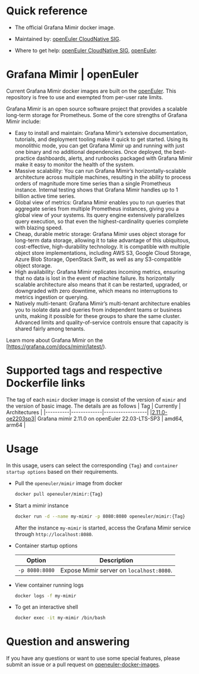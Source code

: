 # Quick reference

- The official Grafana Mimir docker image.

- Maintained by: [openEuler CloudNative SIG](https://gitee.com/openeuler/cloudnative).

- Where to get help: [openEuler CloudNative SIG](https://gitee.com/openeuler/cloudnative), [openEuler](https://gitee.com/openeuler/community).

# Grafana Mimir | openEuler
Current Grafana Mimir docker images are built on the [openEuler](https://repo.openeuler.org/). This repository is free to use and exempted from per-user rate limits.

Grafana Mimir is an open source software project that provides a scalable long-term storage for Prometheus. Some of the core strengths of Grafana Mimir include:

* Easy to install and maintain: Grafana Mimir’s extensive documentation, tutorials, and deployment tooling make it quick to get started. Using its monolithic mode, you can get Grafana Mimir up and running with just one binary and no additional dependencies. Once deployed, the best-practice dashboards, alerts, and runbooks packaged with Grafana Mimir make it easy to monitor the health of the system.
* Massive scalability: You can run Grafana Mimir’s horizontally-scalable architecture across multiple machines, resulting in the ability to process orders of magnitude more time series than a single Prometheus instance. Internal testing shows that Grafana Mimir handles up to 1 billion active time series.
* Global view of metrics: Grafana Mimir enables you to run queries that aggregate series from multiple Prometheus instances, giving you a global view of your systems. Its query engine extensively parallelizes query execution, so that even the highest-cardinality queries complete with blazing speed.
* Cheap, durable metric storage: Grafana Mimir uses object storage for long-term data storage, allowing it to take advantage of this ubiquitous, cost-effective, high-durability technology. It is compatible with multiple object store implementations, including AWS S3, Google Cloud Storage, Azure Blob Storage, OpenStack Swift, as well as any S3-compatible object storage.
* High availability: Grafana Mimir replicates incoming metrics, ensuring that no data is lost in the event of machine failure. Its horizontally scalable architecture also means that it can be restarted, upgraded, or downgraded with zero downtime, which means no interruptions to metrics ingestion or querying.
* Natively multi-tenant: Grafana Mimir’s multi-tenant architecture enables you to isolate data and queries from independent teams or business units, making it possible for these groups to share the same cluster. Advanced limits and quality-of-service controls ensure that capacity is shared fairly among tenants.

Learn more about Grafana Mimir on the [https://grafana.com/docs/mimir/latest/).

# Supported tags and respective Dockerfile links
The tag of each `mimir` docker image is consist of the version of `mimir` and the version of basic image. The details are as follows
|    Tag   |  Currently  |   Architectures  |
|----------|-------------|------------------|
|[2.11.0-oe2203sp3](https://gitee.com/openeuler/openeuler-docker-images/blob/master/mimir/2.11.0/22.03-lts-sp3/Dockerfile)| Grafana mimir 2.11.0 on openEuler 22.03-LTS-SP3 | amd64, arm64 |
  
# Usage
In this usage, users can select the corresponding `{Tag}` and `container startup options` based on their requirements.

- Pull the `openeuler/mimir` image from docker

	```bash
	docker pull openeuler/mimir:{Tag}
	```

- Start a mimir instance

	```bash
	docker run -d --name my-mimir -p 8080:8080 openeuler/mimir:{Tag}
	```
	After the instance `my-mimir` is started, access the Grafana Mimir service through `http://localhost:8080`.

- Container startup options

	| Option | Description |
	|--|--|
	| `-p 8080:8080` | Expose Mimir server on `localhost:8080`. |

- View container running logs

	```bash
	docker logs -f my-mimir
	```

- To get an interactive shell

	```bash
	docker exec -it my-mimir /bin/bash
	```
	
# Question and answering
If you have any questions or want to use some special features, please submit an issue or a pull request on [openeuler-docker-images](https://gitee.com/openeuler/openeuler-docker-images).